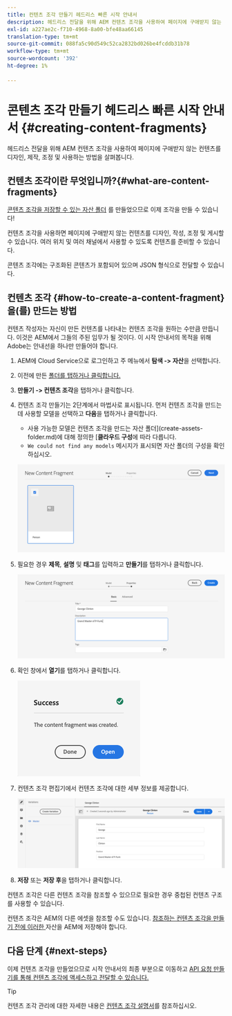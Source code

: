 ```yaml
---
title: 컨텐츠 조각 만들기 헤드리스 빠른 시작 안내서
description: 헤드리스 전달을 위해 AEM 컨텐츠 조각을 사용하여 페이지에 구애받지 않는 컨텐츠를 디자인, 제작, 조정 및 사용하는 방법을 살펴봅니다.
exl-id: a227ae2c-f710-4968-8a00-bfe48aa66145
translation-type: tm+mt
source-git-commit: 088fa5c90d549c52ca2832bd026be4fcddb31b78
workflow-type: tm+mt
source-wordcount: '392'
ht-degree: 1%

---
```


# 콘텐츠 조각 만들기 헤드리스 빠른 시작 안내서 {#creating-content-fragments}

헤드리스 전달을 위해 AEM 컨텐츠 조각을 사용하여 페이지에 구애받지 않는 컨텐츠를 디자인, 제작, 조정 및 사용하는 방법을 살펴봅니다.

## 컨텐츠 조각이란 무엇입니까?{#what-are-content-fragments}

[콘텐츠 조각을 저장할 수 있는 자산 폴더](create-assets-folder.md) 를 만들었으므로 이제 조각을 만들 수 있습니다!

컨텐츠 조각을 사용하면 페이지에 구애받지 않는 컨텐츠를 디자인, 작성, 조정 및 게시할 수 있습니다. 여러 위치 및 여러 채널에서 사용할 수 있도록 컨텐츠를 준비할 수 있습니다.

콘텐츠 조각에는 구조화된 콘텐츠가 포함되어 있으며 JSON 형식으로 전달할 수 있습니다.

## 컨텐츠 조각 {#how-to-create-a-content-fragment}을(를) 만드는 방법

컨텐츠 작성자는 자신이 만든 컨텐츠를 나타내는 컨텐츠 조각을 원하는 수만큼 만듭니다. 이것은 AEM에서 그들의 주된 임무가 될 것이다. 이 시작 안내서의 목적을 위해 Adobe는 안내선을 하나만 만들어야 합니다.

1. AEM에 Cloud Service으로 로그인하고 주 메뉴에서 **탐색 -> 자산**&#x200B;을 선택합니다.
1. 이전에 만든 [폴더를 탭하거나 클릭합니다.](create-assets-folder.md)
1. **만들기 -> 컨텐츠 조각**&#x200B;을 탭하거나 클릭합니다.
1. 컨텐츠 조각 만들기는 2단계에서 마법사로 표시됩니다. 먼저 컨텐츠 조각을 만드는 데 사용할 모델을 선택하고 **다음**&#x200B;을 탭하거나 클릭합니다.
   * 사용 가능한 모델은 컨텐츠 조각을 만드는 자산 폴더](create-assets-folder.md)에 대해 정의한 [**클라우드 구성**&#x200B;에 따라 다릅니다.
   * `We could not find any models` 메시지가 표시되면 자산 폴더의 구성을 확인하십시오.

   ![컨텐츠 조각 모델 선택](../assets/content-fragment-model-select.png)
1. 필요한 경우 **제목**, **설명** 및 **태그**&#x200B;를 입력하고 **만들기**&#x200B;를 탭하거나 클릭합니다.

   ![컨텐츠 조각 만들기](../assets/content-fragment-create.png)
1. 확인 창에서 **열기**&#x200B;를 탭하거나 클릭합니다.

   ![컨텐츠 조각이 생성됨 확인](../assets/content-fragment-confirmation.png)
1. 컨텐츠 조각 편집기에서 컨텐츠 조각에 대한 세부 정보를 제공합니다.

   ![컨텐츠 조각 편집기](../assets/content-fragment-edit.png)
1. **저장** 또는 **저장 후**&#x200B;을 탭하거나 클릭합니다.

컨텐츠 조각은 다른 컨텐츠 조각을 참조할 수 있으므로 필요한 경우 중첩된 컨텐츠 구조를 사용할 수 있습니다.

컨텐츠 조각은 AEM의 다른 에셋을 참조할 수도 있습니다. [참조하는 컨텐츠 조각을 만들기 전에 이러한 ](/help/assets/manage-digital-assets.md) 자산을 AEM에 저장해야 합니다.

## 다음 단계 {#next-steps}

이제 컨텐츠 조각을 만들었으므로 시작 안내서의 최종 부분으로 이동하고 [API 요청 만들기를 통해 컨텐츠 조각에 액세스하고 전달할 수 있습니다.](create-api-request.md)

>[!TIP]
>
>컨텐츠 조각 관리에 대한 자세한 내용은 [컨텐츠 조각 설명서](/help/assets/content-fragments/content-fragments.md)를 참조하십시오.

